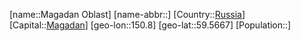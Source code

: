 ﻿---
location: [59.5667,150.8]
type: State
tags:
- geo/State


SpocWebEntityId: 37138
isDeleted: false
confidential: public

---
[name::Magadan Oblast]
[name-abbr::]
[Country::[Russia](geo/Continent/Europe/Russia.md)]
[Capital::[Magadan](geo/Continent/Europe/Russia/Magadan.md)]
[geo-lon::150.8]
[geo-lat::59.5667]
[Population::]

